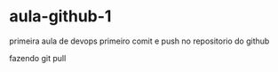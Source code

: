 # aula-github-1
primeira aula de devops
primeiro comit e push no repositorio do github

fazendo git pull
